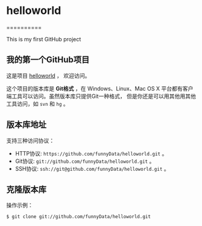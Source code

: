 # helloworld
==========

This is my first GitHub project


## 我的第一个GitHub项目

这是项目 [helloworld](https://github.com/funnyData/helloworld) ，
欢迎访问。

这个项目的版本库是 **Git格式** ，在 Windows、Linux、Mac OS X
平台都有客户端工具可以访问。虽然版本库只提供Git一种格式，
但是你还是可以用其他用其他工具访问，如 ``svn`` 和 ``hg`` 。

## 版本库地址

支持三种访问协议：

* HTTP协议: `https://github.com/funnyData/helloworld.git` 。
* Git协议: `git://github.com/funnyData/helloworld.git` 。
* SSH协议: `ssh://git@github.com/funnyData/helloworld.git` 。

## 克隆版本库

操作示例：

    $ git clone git://github.com/funnyData/helloworld.git
